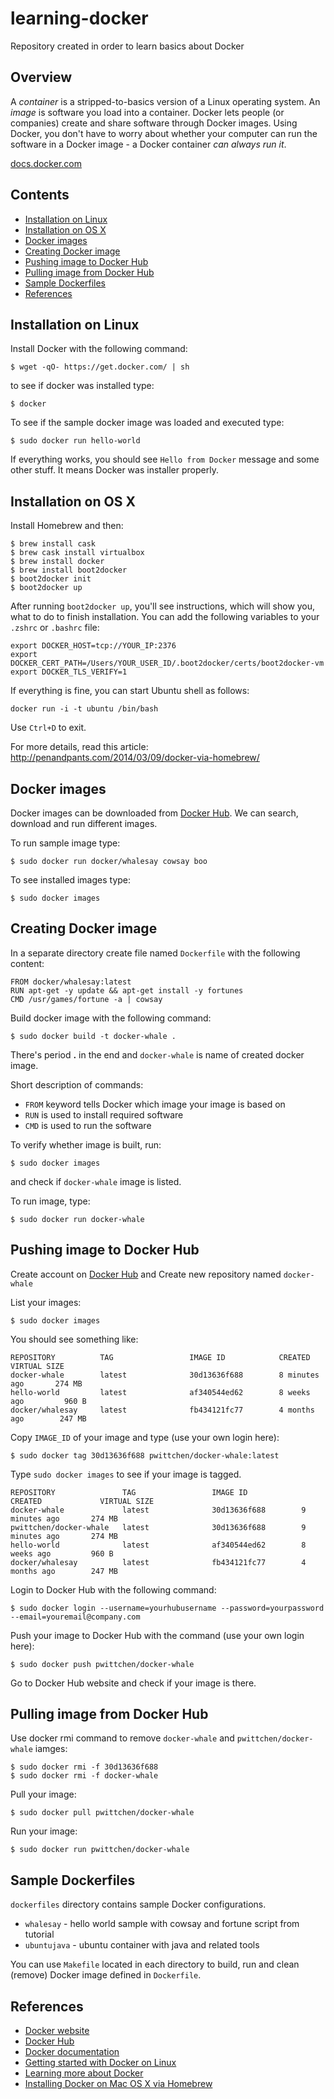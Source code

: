 learning-docker
===============
Repository created in order to learn basics about Docker

Overview
--------

A *container* is a stripped-to-basics version of a Linux operating system. An *image* is software you load into a container. Docker lets people (or companies) create and share software through Docker images. Using Docker, you don't have to worry about whether your computer can run the software in a Docker image - a Docker container *can always run it*.

[docs.docker.com](http://docs.docker.com)

Contents
--------
- [Installation on Linux](#installation-on-linux)
- [Installation on OS X](#installation-on-os-x)
- [Docker images](#docker-images)
- [Creating Docker image](#creating-docker-image)
- [Pushing image to Docker Hub](#pushing-image-to-docker-hub)
- [Pulling image from Docker Hub](#pulling-image-from-docker-hub)
- [Sample Dockerfiles](#sample-dockerfiles)
- [References](#references)

Installation on Linux
---------------------

Install Docker with the following command:

```
$ wget -qO- https://get.docker.com/ | sh
```

to see if docker was installed type:

```
$ docker
```

To see if the sample docker image was loaded and executed type:

```
$ sudo docker run hello-world
```

If everything works, you should see `Hello from Docker` message and some other stuff. It means Docker was installer properly.

Installation on OS X
--------------------

Install Homebrew and then:

```
$ brew install cask
$ brew cask install virtualbox
$ brew install docker
$ brew install boot2docker
$ boot2docker init
$ boot2docker up
```

After running `boot2docker up`, you'll see instructions, which will show you, what to do to finish installation.
You can add the following variables to your `.zshrc` or `.bashrc` file:

```
export DOCKER_HOST=tcp://YOUR_IP:2376
export DOCKER_CERT_PATH=/Users/YOUR_USER_ID/.boot2docker/certs/boot2docker-vm
export DOCKER_TLS_VERIFY=1
```

If everything is fine, you can start Ubuntu shell as follows:

```
docker run -i -t ubuntu /bin/bash
```

Use `Ctrl+D` to exit.

For more details, read this article: http://penandpants.com/2014/03/09/docker-via-homebrew/

Docker images
-------------

Docker images can be downloaded from [Docker Hub](https://hub.docker.com). We can search, download and run different images.

To run sample image type:

```
$ sudo docker run docker/whalesay cowsay boo
```

To see installed images type:

```
$ sudo docker images
```

Creating Docker image
---------------------

In a separate directory create file named `Dockerfile` with the following content:

```
FROM docker/whalesay:latest
RUN apt-get -y update && apt-get install -y fortunes
CMD /usr/games/fortune -a | cowsay
```

Build docker image with the following command:

```
$ sudo docker build -t docker-whale .
```

There's period **.** in the end and `docker-whale` is name of created docker image.

Short description of commands:
- `FROM` keyword tells Docker which image your image is based on
- `RUN` is used to install required software
- `CMD` is used to run the software

To verify whether image is built, run:

```
$ sudo docker images
```

and check if `docker-whale` image is listed.

To run image, type:

```
$ sudo docker run docker-whale
```

Pushing image to Docker Hub
----------------------------

Create account on [Docker Hub](https://hub.docker.com) and Create new repository named `docker-whale`

List your images:

```
$ sudo docker images
```

You should see something like:

```
REPOSITORY          TAG                 IMAGE ID            CREATED             VIRTUAL SIZE
docker-whale        latest              30d13636f688        8 minutes ago       274 MB
hello-world         latest              af340544ed62        8 weeks ago         960 B
docker/whalesay     latest              fb434121fc77        4 months ago        247 MB
```

Copy `IMAGE_ID` of your image and type (use your own login here):

```
$ sudo docker tag 30d13636f688 pwittchen/docker-whale:latest
```

Type `sudo docker images` to see if your image is tagged.

```
REPOSITORY               TAG                 IMAGE ID            CREATED             VIRTUAL SIZE
docker-whale             latest              30d13636f688        9 minutes ago       274 MB
pwittchen/docker-whale   latest              30d13636f688        9 minutes ago       274 MB
hello-world              latest              af340544ed62        8 weeks ago         960 B
docker/whalesay          latest              fb434121fc77        4 months ago        247 MB
```

Login to Docker Hub with the following command:

```
$ sudo docker login --username=yourhubusername --password=yourpassword --email=youremail@company.com
```

Push your image to Docker Hub with the command (use your own login here):

```
$ sudo docker push pwittchen/docker-whale
```

Go to Docker Hub website and check if your image is there.

Pulling image from Docker Hub
------------------------------

Use docker rmi command to remove `docker-whale` and `pwittchen/docker-whale` iamges:

```
$ sudo docker rmi -f 30d13636f688
$ sudo docker rmi -f docker-whale
```

Pull your image:

```
$ sudo docker pull pwittchen/docker-whale
```

Run your image:

```
$ sudo docker run pwittchen/docker-whale
```

Sample Dockerfiles
------------------

`dockerfiles` directory contains sample Docker configurations.
- `whalesay` - hello world sample with cowsay and fortune script from tutorial
- `ubuntujava` - ubuntu container with java and related tools

You can use `Makefile` located in each directory to build, run and clean (remove) Docker image defined in `Dockerfile`.

References
----------
- [Docker website](https://www.docker.com/)
- [Docker Hub](https://hub.docker.com/)
- [Docker documentation](https://docs.docker.com/)
- [Getting started with Docker on Linux](http://docs.docker.com/linux/started/)
- [Learning more about Docker](http://docs.docker.com/linux/last_page/)
- [Installing Docker on Mac OS X via Homebrew](http://penandpants.com/2014/03/09/docker-via-homebrew/)

